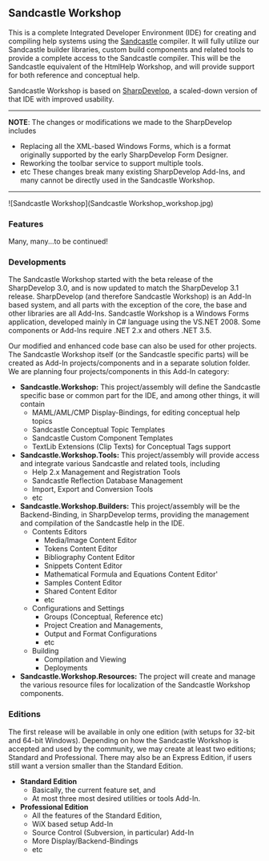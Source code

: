 ## Sandcastle Workshop
This is a complete Integrated Developer Environment (IDE) for creating and compiling help systems using the [Sandcastle](http://sandcastle.codeplex.com/) compiler. 
It will fully utilize our Sandcastle builder libraries, custom build components and related tools to provide a complete access to the Sandcastle compiler. This will be the Sandcastle equivalent of the HtmlHelp Workshop, and will provide support for both reference and conceptual help.

Sandcastle Workshop is based on [SharpDevelop](http://sharpdevelop.codeplex.com/), a scaled-down version of that IDE with improved usability.

----
**NOTE**: The changes or modifications we made to the SharpDevelop includes 
* Replacing all the XML-based Windows Forms, which is a format originally supported by the early SharpDevelop Form Designer.
* Reworking the toolbar service to support multiple tools.
* etc
These changes break many existing SharpDevelop Add-Ins, and many cannot be directly used in the Sandcastle Workshop.
----

![Sandcastle Workshop](Sandcastle Workshop_workshop.jpg)

### Features
Many, many...to be continued!

### Developments
The Sandcastle Workshop started with the beta release of the SharpDevelop 3.0, and is now updated to match the SharpDevelop 3.1 release.
SharpDevelop (and therefore Sandcastle Workshop) is an Add-In based system, and all parts with the exception of the core, the base and other libraries are all Add-Ins.
Sandcastle Workshop is a Windows Forms application, developed mainly in C# language using the VS.NET 2008. Some components or Add-Ins require .NET 2.x and others .NET 3.5.

Our modified and enhanced code base can also be used for other projects. The Sandcastle Workshop itself (or the Sandcastle specific parts) will be created as Add-In projects/components and in a separate solution folder. 
We are planning four projects/components in this Add-In category:
* **Sandcastle.Workshop:** This project/assembly will define the Sandcastle specific base or common part for the IDE, and among other things, it will contain
	* MAML/AML/CMP Display-Bindings, for editing conceptual help topics
	* Sandcastle Conceptual Topic Templates
	* Sandcastle Custom Component Templates
	* TextLib Extensions (Clip Texts) for Conceptual Tags support
* **Sandcastle.Workshop.Tools:** This project/assembly will provide access and integrate various Sandcastle and related tools, including
	* Help 2.x Management and Registration Tools
	* Sandcastle Reflection Database Management
	* Import, Export and Conversion Tools
	* etc
* **Sandcastle.Workshop.Builders:** This project/assembly will be the Backend-Binding, in SharpDevelop terms, providing the management and compilation of the Sandcastle help in the IDE.
	* Contents Editors
		* Media/Image Content Editor
		* Tokens Content Editor
		* Bibliography Content Editor
		* Snippets Content Editor
		* Mathematical Formula and Equations Content Editor'
		* Samples Content Editor
		* Shared Content Editor
		* etc
	* Configurations and Settings
		* Groups (Conceptual, Reference etc)
		* Project Creation and Managements,
		* Output and Format Configurations
		* etc
	* Building
		* Compilation and Viewing
		* Deployments
* **Sandcastle.Workshop.Resources:** The project will create and manage the various resource files for localization of the Sandcastle Workshop components.

### Editions
The first release will be available in only one edition (with setups for 32-bit and 64-bit Windows). Depending on how the Sandcastle Workshop is accepted and used by the community, we may create at least two editions; Standard and Professional. There may also be an Express Edition, if users still want a version smaller than the Standard Edition.
* **Standard Edition**
	* Basically, the current feature set, and 
	* At most three most desired utilities or tools Add-In.
* **Professional Edition**
	* All the features of the Standard Edition,
	* WiX based setup Add-In
	* Source Control (Subversion, in particular) Add-In
	* More Display/Backend-Bindings
	* etc